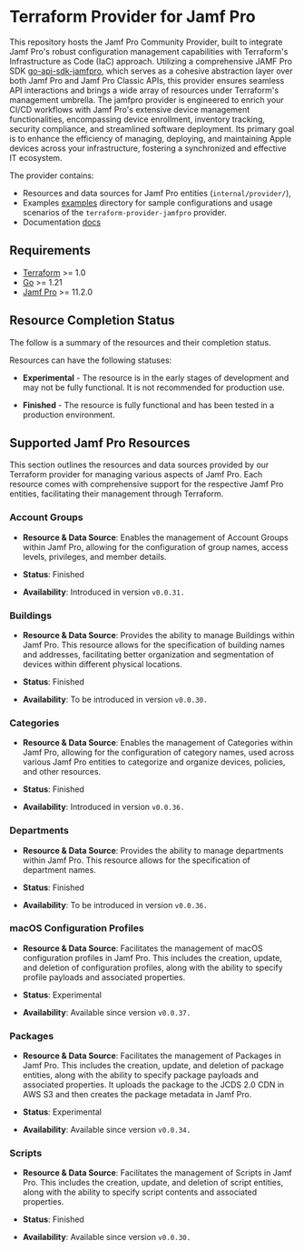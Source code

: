 # Terraform Provider for Jamf Pro

This repository hosts the Jamf Pro Community Provider, built to integrate Jamf Pro's robust configuration management capabilities with Terraform's Infrastructure as Code (IaC) approach. Utilizing a comprehensive JAMF Pro SDK [go-api-sdk-jamfpro](https://github.com/deploymenttheory/go-api-sdk-jamfpro), which serves as a cohesive abstraction layer over both Jamf Pro and Jamf Pro Classic APIs, this provider ensures seamless API interactions and brings a wide array of resources under Terraform's management umbrella. The jamfpro provider is engineered to enrich your CI/CD workflows with Jamf Pro's extensive device management functionalities, encompassing device enrollment, inventory tracking, security compliance, and streamlined software deployment. Its primary goal is to enhance the efficiency of managing, deploying, and maintaining Apple devices across your infrastructure, fostering a synchronized and effective IT ecosystem.

The provider contains:

- Resources and data sources for Jamf Pro entities (`internal/provider/`),
- Examples [examples](https://github.com/deploymenttheory/terraform-provider-jamfpro/tree/main/examples) directory for sample configurations and usage scenarios of the `terraform-provider-jamfpro` provider. 
- Documentation [docs](https://github.com/deploymenttheory/terraform-provider-jamfpro/tree/main/docs)

## Requirements

- [Terraform](https://developer.hashicorp.com/terraform/downloads) >= 1.0
- [Go](https://golang.org/doc/install) >= 1.21
- [Jamf Pro](https://www.jamf.com/) >= 11.2.0

## Resource Completion Status

The follow is a summary of the resources and their completion status.

Resources can have the following statuses:

- **Experimental** - The resource is in the early stages of development and may not be fully functional. It is not recommended for production use.

- **Finished** - The resource is fully functional and has been tested in a production environment.

## Supported Jamf Pro Resources

This section outlines the resources and data sources provided by our Terraform provider for managing various aspects of Jamf Pro. Each resource comes with comprehensive support for the respective Jamf Pro entities, facilitating their management through Terraform.

### Account Groups

- **Resource & Data Source**: Enables the management of Account Groups within Jamf Pro, allowing for the configuration of group names, access levels, privileges, and member details.

- **Status**: Finished
- **Availability**: Introduced in version `v0.0.31.`

### Buildings

- **Resource & Data Source**: Provides the ability to manage Buildings within Jamf Pro. This resource allows for the specification of building names and addresses, facilitating better organization and segmentation of devices within different physical locations.

- **Status**: Finished
- **Availability**: To be introduced in version `v0.0.30.`

### Categories

- **Resource & Data Source**: Enables the management of Categories within Jamf Pro, allowing for the configuration of category names, used across various Jamf Pro entities to categorize and organize devices, policies, and other resources.

- **Status**: Finished
- **Availability**: Introduced in version `v0.0.36.`

### Departments

- **Resource & Data Source**: Provides the ability to manage departments within Jamf Pro. This resource allows for the specification of department names.

- **Status**: Finished
- **Availability**: To be introduced in version `v0.0.36.`

### macOS Configuration Profiles

- **Resource & Data Source**: Facilitates the management of macOS configuration profiles in Jamf Pro. This includes the creation, update, and deletion of configuration profiles, along with the ability to specify profile payloads and associated properties.

- **Status**: Experimental
- **Availability**: Available since version `v0.0.37.`

### Packages

- **Resource & Data Source**: Facilitates the management of Packages in Jamf Pro. This includes the creation, update, and deletion of package entities, along with the ability to specify package payloads and associated properties. It uploads the package to the JCDS 2.0 CDN in AWS S3 and then creates the
package metadata in Jamf Pro.

- **Status**: Experimental
- **Availability**: Available since version `v0.0.34.`

### Scripts

- **Resource & Data Source**: Facilitates the management of Scripts in Jamf Pro. This includes the creation, update, and deletion of script entities, along with the ability to specify script contents and associated properties.

- **Status**: Finished
- **Availability**: Available since version `v0.0.30.`
